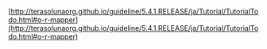 [http://terasolunaorg.github.io/guideline/5.4.1.RELEASE/ja/Tutorial/TutorialTodo.html#o-r-mapper](http://terasolunaorg.github.io/guideline/5.4.1.RELEASE/ja/Tutorial/TutorialTodo.html#o-r-mapper)